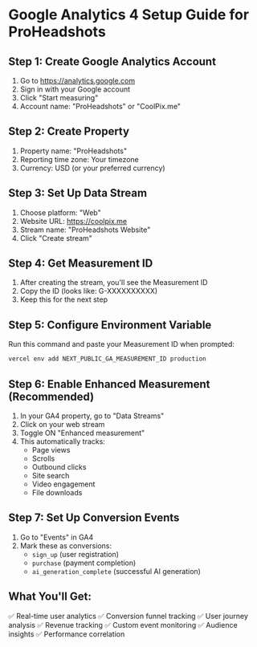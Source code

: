 # Google Analytics 4 Setup Guide for ProHeadshots

## Step 1: Create Google Analytics Account
1. Go to https://analytics.google.com
2. Sign in with your Google account
3. Click "Start measuring"
4. Account name: "ProHeadshots" or "CoolPix.me"

## Step 2: Create Property
1. Property name: "ProHeadshots"
2. Reporting time zone: Your timezone
3. Currency: USD (or your preferred currency)

## Step 3: Set Up Data Stream
1. Choose platform: "Web"
2. Website URL: https://coolpix.me
3. Stream name: "ProHeadshots Website"
4. Click "Create stream"

## Step 4: Get Measurement ID
1. After creating the stream, you'll see the Measurement ID
2. Copy the ID (looks like: G-XXXXXXXXXX)
3. Keep this for the next step

## Step 5: Configure Environment Variable
Run this command and paste your Measurement ID when prompted:
```bash
vercel env add NEXT_PUBLIC_GA_MEASUREMENT_ID production
```

## Step 6: Enable Enhanced Measurement (Recommended)
1. In your GA4 property, go to "Data Streams"
2. Click on your web stream
3. Toggle ON "Enhanced measurement"
4. This automatically tracks:
   - Page views
   - Scrolls
   - Outbound clicks
   - Site search
   - Video engagement
   - File downloads

## Step 7: Set Up Conversion Events
1. Go to "Events" in GA4
2. Mark these as conversions:
   - `sign_up` (user registration)
   - `purchase` (payment completion)
   - `ai_generation_complete` (successful AI generation)

## What You'll Get:
✅ Real-time user analytics
✅ Conversion funnel tracking
✅ User journey analysis
✅ Revenue tracking
✅ Custom event monitoring
✅ Audience insights
✅ Performance correlation
